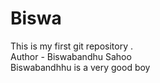 # Biswa
This is my first git  repository .
<br>
Author - Biswabandhu Sahoo
<br>
Biswabandhhu is a very good boy 
